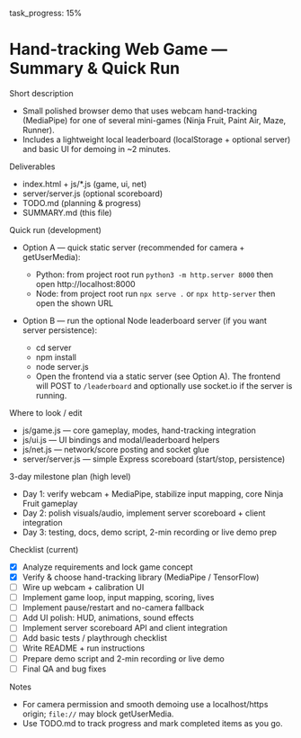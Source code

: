 task_progress: 15%

# Hand-tracking Web Game — Summary & Quick Run

Short description
- Small polished browser demo that uses webcam hand-tracking (MediaPipe) for one of several mini-games (Ninja Fruit, Paint Air, Maze, Runner).
- Includes a lightweight local leaderboard (localStorage + optional server) and basic UI for demoing in ~2 minutes.

Deliverables
- index.html + js/*.js (game, ui, net)
- server/server.js (optional scoreboard)
- TODO.md (planning & progress)
- SUMMARY.md (this file)

Quick run (development)
- Option A — quick static server (recommended for camera + getUserMedia):
  - Python: from project root run `python3 -m http.server 8000` then open http://localhost:8000
  - Node: from project root run `npx serve .` or `npx http-server` then open the shown URL

- Option B — run the optional Node leaderboard server (if you want server persistence):
  - cd server
  - npm install
  - node server.js
  - Open the frontend via a static server (see Option A). The frontend will POST to `/leaderboard` and optionally use socket.io if the server is running.

Where to look / edit
- js/game.js — core gameplay, modes, hand-tracking integration
- js/ui.js — UI bindings and modal/leaderboard helpers
- js/net.js — network/score posting and socket glue
- server/server.js — simple Express scoreboard (start/stop, persistence)

3-day milestone plan (high level)
- Day 1: verify webcam + MediaPipe, stabilize input mapping, core Ninja Fruit gameplay
- Day 2: polish visuals/audio, implement server scoreboard + client integration
- Day 3: testing, docs, demo script, 2-min recording or live demo prep

Checklist (current)
- [x] Analyze requirements and lock game concept
- [x] Verify & choose hand-tracking library (MediaPipe / TensorFlow)
- [ ] Wire up webcam + calibration UI
- [ ] Implement game loop, input mapping, scoring, lives
- [ ] Implement pause/restart and no-camera fallback
- [ ] Add UI polish: HUD, animations, sound effects
- [ ] Implement server scoreboard API and client integration
- [ ] Add basic tests / playthrough checklist
- [ ] Write README + run instructions
- [ ] Prepare demo script and 2-min recording or live demo
- [ ] Final QA and bug fixes

Notes
- For camera permission and smooth demoing use a localhost/https origin; `file://` may block getUserMedia.
- Use TODO.md to track progress and mark completed items as you go.
